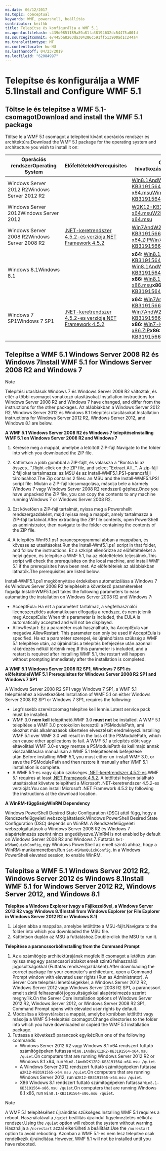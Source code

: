 ```yaml
---
ms.date: 06/12/2017
ms.topic: conceptual
keywords: WMF, powershell, beállítás
contributor: keithb
title: Telepítse és konfigurálja a WMF 5.1
ms.openlocfilehash: c439d0851189a89a81fa38194632dc54475a001d
ms.sourcegitcommit: e7445ba8203da304286c591ff513900ad1c244a4
ms.translationtype: MT
ms.contentlocale: hu-HU
ms.lasthandoff: 04/23/2019
ms.locfileid: "62084997"
---
```

# <a name="install-and-configure-wmf-51"></a><span data-ttu-id="b3ceb-103">Telepítse és konfigurálja a WMF 5.1</span><span class="sxs-lookup"><span data-stu-id="b3ceb-103">Install and Configure WMF 5.1</span></span>

## <a name="download-and-install-the-wmf-51-package"></a><span data-ttu-id="b3ceb-104">Töltse le és telepítse a WMF 5.1-csomagot</span><span class="sxs-lookup"><span data-stu-id="b3ceb-104">Download and install the WMF 5.1 package</span></span>

<span data-ttu-id="b3ceb-105">Töltse le a WMF 5.1 csomagot a telepíteni kívánt operációs rendszer és architektúra:</span><span class="sxs-lookup"><span data-stu-id="b3ceb-105">Download the WMF 5.1 package for the operating system and architecture you wish to install it on:</span></span>

| <span data-ttu-id="b3ceb-106">Operációs rendszer</span><span class="sxs-lookup"><span data-stu-id="b3ceb-106">Operating System</span></span>       | <span data-ttu-id="b3ceb-107">Előfeltételek</span><span class="sxs-lookup"><span data-stu-id="b3ceb-107">Prerequisites</span></span>           | <span data-ttu-id="b3ceb-108">Csomag hivatkozások</span><span class="sxs-lookup"><span data-stu-id="b3ceb-108">Package Links</span></span>                          |
|------------------------|-------------------------|----------------------------------------|
| <span data-ttu-id="b3ceb-109">Windows Server 2012 R2</span><span class="sxs-lookup"><span data-stu-id="b3ceb-109">Windows Server 2012 R2</span></span> |                         | <span data-ttu-id="b3ceb-110">[Win8.1AndW2K12R2-KB3191564-x64.msu][]</span><span class="sxs-lookup"><span data-stu-id="b3ceb-110">[Win8.1AndW2K12R2-KB3191564-x64.msu][]</span></span> |
| <span data-ttu-id="b3ceb-111">Windows Server 2012</span><span class="sxs-lookup"><span data-stu-id="b3ceb-111">Windows Server 2012</span></span>    |                         | <span data-ttu-id="b3ceb-112">[W2K12-KB3191565-x64.msu][]</span><span class="sxs-lookup"><span data-stu-id="b3ceb-112">[W2K12-KB3191565-x64.msu][]</span></span>            |
| <span data-ttu-id="b3ceb-113">Windows Server 2008 R2</span><span class="sxs-lookup"><span data-stu-id="b3ceb-113">Windows Server 2008 R2</span></span> | <span data-ttu-id="b3ceb-114">[.NET-keretrendszer 4.5.2-es verziója][]</span><span class="sxs-lookup"><span data-stu-id="b3ceb-114">[.NET Framework 4.5.2][]</span></span>| <span data-ttu-id="b3ceb-115">[Win7AndW2K8R2-KB3191566-x64.ZIP][]</span><span class="sxs-lookup"><span data-stu-id="b3ceb-115">[Win7AndW2K8R2-KB3191566-x64.ZIP][]</span></span>    |
| <span data-ttu-id="b3ceb-116">Windows 8.1</span><span class="sxs-lookup"><span data-stu-id="b3ceb-116">Windows 8.1</span></span>            |                         | <span data-ttu-id="b3ceb-117">**x64:** [Win8.1AndW2K12R2-KB3191564-x64.msu][]</span><span class="sxs-lookup"><span data-stu-id="b3ceb-117">**x64:** [Win8.1AndW2K12R2-KB3191564-x64.msu][]</span></span></br><span data-ttu-id="b3ceb-118">**x86:** [Win8.1-KB3191564-x86.msu][]</span><span class="sxs-lookup"><span data-stu-id="b3ceb-118">**x86:** [Win8.1-KB3191564-x86.msu][]</span></span> |
| <span data-ttu-id="b3ceb-119">Windows 7 SP1</span><span class="sxs-lookup"><span data-stu-id="b3ceb-119">Windows 7 SP1</span></span>          | <span data-ttu-id="b3ceb-120">[.NET-keretrendszer 4.5.2-es verziója][]</span><span class="sxs-lookup"><span data-stu-id="b3ceb-120">[.NET Framework 4.5.2][]</span></span>| <span data-ttu-id="b3ceb-121">**x64:** [Win7AndW2K8R2-KB3191566-x64.ZIP][]</span><span class="sxs-lookup"><span data-stu-id="b3ceb-121">**x64:** [Win7AndW2K8R2-KB3191566-x64.ZIP][]</span></span></br><span data-ttu-id="b3ceb-122">**x86:** [Win7-KB3191566-x86.ZIP][]</span><span class="sxs-lookup"><span data-stu-id="b3ceb-122">**x86:** [Win7-KB3191566-x86.ZIP][]</span></span> |

[.NET-keretrendszer 4.5.2-es verziója]: https://www.microsoft.com/download/details.aspx?id=42642
[.NET Framework 4.5.2]: https://www.microsoft.com/download/details.aspx?id=42642
[W2K12-KB3191565-x64.msu]: https://go.microsoft.com/fwlink/?linkid=839513
[Win7-KB3191566-x86.ZIP]: https://go.microsoft.com/fwlink/?linkid=839522
[Win7AndW2K8R2-KB3191566-x64.ZIP]: https://go.microsoft.com/fwlink/?linkid=839523
[Win8.1-KB3191564-x86.msu]: https://go.microsoft.com/fwlink/?linkid=839521
[Win8.1AndW2K12R2-KB3191564-x64.msu]: https://go.microsoft.com/fwlink/?linkid=839516

## <a name="install-wmf-51-for-windows-server-2008-r2-and-windows-7"></a><span data-ttu-id="b3ceb-129">Telepítse a WMF 5.1 Windows Server 2008 R2 és Windows 7</span><span class="sxs-lookup"><span data-stu-id="b3ceb-129">Install WMF 5.1 for Windows Server 2008 R2 and Windows 7</span></span>

> [!NOTE]
> <span data-ttu-id="b3ceb-130">Telepítési utasítások Windows 7 és Windows Server 2008 R2 változtak, és eltér a többi csomagot vonatkozó utasításokat.</span><span class="sxs-lookup"><span data-stu-id="b3ceb-130">Installation instructions for Windows Server 2008 R2 and Windows 7 have changed, and differ from the instructions for the other packages.</span></span> <span data-ttu-id="b3ceb-131">Az alábbiakban a Windows Server 2012 R2, Windows Server 2012 és Windows 8.1 telepítési utasításokat.</span><span class="sxs-lookup"><span data-stu-id="b3ceb-131">Installation instructions for Windows Server 2012 R2, Windows Server 2012, and Windows 8.1 are below.</span></span>

<span data-ttu-id="b3ceb-132">**A WMF 5.1 Windows Server 2008 R2 és Windows 7 telepítése**</span><span class="sxs-lookup"><span data-stu-id="b3ceb-132">**Installing WMF 5.1 on Windows Server 2008 R2 and Windows 7**</span></span>

1. <span data-ttu-id="b3ceb-133">Keresse meg a mappát, amelybe a letöltött ZIP-fájl.</span><span class="sxs-lookup"><span data-stu-id="b3ceb-133">Navigate to the folder into which you downloaded the ZIP file.</span></span>

2. <span data-ttu-id="b3ceb-134">Kattintson a jobb gombbal a ZIP-fájlt, és válassza a "Bontsa ki az összes...".</span><span class="sxs-lookup"><span data-stu-id="b3ceb-134">Right-click on the ZIP file, and select "Extract All...".</span></span> <span data-ttu-id="b3ceb-135">A zip-fájl 2 fájlokat tartalmazza: az MSU és az Install-WMF5.1.PS1-parancsfájl tárolásához.</span><span class="sxs-lookup"><span data-stu-id="b3ceb-135">The Zip contains 2 files: an MSU and the Install-WMF5.1.PS1 script file.</span></span>
<span data-ttu-id="b3ceb-136">Miután a ZIP-fájl kicsomagolása, másolja bele a bármely Windows 7 vagy Windows Server 2008 R2 rendszerű géphez.</span><span class="sxs-lookup"><span data-stu-id="b3ceb-136">Once you have unpacked the ZIP file, you can copy the contents to any machine running Windows 7 or Windows Server 2008 R2.</span></span>

3. <span data-ttu-id="b3ceb-137">Ezt követően a ZIP-fájl tartalmát, nyissa meg a Powershellt rendszergazdaként, majd nyissa meg a mappát, amely tartalmazza a ZIP-fájl tartalmát.</span><span class="sxs-lookup"><span data-stu-id="b3ceb-137">After extracting the ZIP file contents, open PowerShell as administrator, then navigate to the folder containing the contents of the ZIP file.</span></span>

4. <span data-ttu-id="b3ceb-138">A telepítés-Wmf5.1.ps1 parancsprogrammal abban a mappában, és kövesse az utasításokat.</span><span class="sxs-lookup"><span data-stu-id="b3ceb-138">Run the Install-Wmf5.1.ps1 script in that folder, and follow the instructions.</span></span> <span data-ttu-id="b3ceb-139">Ez a szkript ellenőrizze az előfeltételeket a helyi gépen, és telepítse a WMF 5.1, ha az előfeltételek teljesülnek.</span><span class="sxs-lookup"><span data-stu-id="b3ceb-139">This script will check the prerequisites on the local machine, and install WMF 5.1 if the prerequisites have been met.</span></span> <span data-ttu-id="b3ceb-140">Az előfeltételek az alábbiakban láthatók.</span><span class="sxs-lookup"><span data-stu-id="b3ceb-140">The prerequisites are listed below.</span></span>

<span data-ttu-id="b3ceb-141">Install-WMF5.1.ps1 megkönnyítése érdekében automatizálása a Windows 7 és Windows Server 2008 R2 telepítését a következő paramétereket fogadja:</span><span class="sxs-lookup"><span data-stu-id="b3ceb-141">Install-WMF5.1.ps1 takes the following parameters to ease automating the installation on Windows Server 2008 R2 and Windows 7:</span></span>

- <span data-ttu-id="b3ceb-142">AcceptEula: Ha ezt a paramétert tartalmaz, a végfelhasználói licencszerződés automatikusan elfogadja a rendszer, és nem jelenik meg.</span><span class="sxs-lookup"><span data-stu-id="b3ceb-142">AcceptEula: When this parameter is included, the EULA is automatically accepted and will not be displayed.</span></span>
- <span data-ttu-id="b3ceb-143">AllowRestart: Ez a paraméter csak használható, ha AcceptEula van megadva.</span><span class="sxs-lookup"><span data-stu-id="b3ceb-143">AllowRestart: This parameter can only be used if AcceptEula is specified.</span></span> <span data-ttu-id="b3ceb-144">Ha ez a paraméter szerepel, és újraindításra szükség a WMF 5.1 telepítése után, az újraindítás a telepítés befejezése után azonnal rákérdezés nélkül történik meg.</span><span class="sxs-lookup"><span data-stu-id="b3ceb-144">If this parameter is included, and a restart is required after installing WMF 5.1, the restart will happen without prompting immediately after the installation is completed.</span></span>

<span data-ttu-id="b3ceb-145">**A WMF 5.1 Windows Server 2008 R2 SP1, Windows 7 SP1 és előfeltételei**</span><span class="sxs-lookup"><span data-stu-id="b3ceb-145">**WMF 5.1 Prerequisites for Windows Server 2008 R2 SP1 and Windows 7 SP1**</span></span>

<span data-ttu-id="b3ceb-146">A Windows Server 2008 R2 SP1 vagy Windows 7 SP1, a WMF 5.1 telepítéséhez a következőket:</span><span class="sxs-lookup"><span data-stu-id="b3ceb-146">Installation of WMF 5.1 on either Windows Server 2008 R2 SP1 or Windows 7 SP1, requires the following:</span></span>
- <span data-ttu-id="b3ceb-147">Legfrissebb szervizcsomag telepítve kell lennie.</span><span class="sxs-lookup"><span data-stu-id="b3ceb-147">Latest service pack must be installed.</span></span>
- <span data-ttu-id="b3ceb-148">WMF 3.0 **nem kell** telepíthető.</span><span class="sxs-lookup"><span data-stu-id="b3ceb-148">WMF 3.0 **must not** be installed.</span></span> <span data-ttu-id="b3ceb-149">A WMF 5.1 telepítése a WMF 3.0 protokollon keresztül a PSModulePath, ami okozhat más alkalmazások sikertelen elvesztését eredményezi.</span><span class="sxs-lookup"><span data-stu-id="b3ceb-149">Installing WMF 5.1 over WMF 3.0 will result in the loss of the PSModulePath, which can cause other applications to fail.</span></span> <span data-ttu-id="b3ceb-150">A WMF 5.1 a telepítés előtt vagy eltávolítási WMF 3.0-s vagy mentse a PSModulePath és kell majd annak visszaállítására manuálisan a WMF 5.1 telepítésének befejezése után.</span><span class="sxs-lookup"><span data-stu-id="b3ceb-150">Before installing WMF 5.1, you must either un-install WMF 3.0, or save the PSModulePath and then restore it manually after WMF 5.1 installation is complete.</span></span>
- <span data-ttu-id="b3ceb-151">A WMF 5.1-es vagy újabb szükséges [.NET-keretrendszer 4.5.2-es](https://www.microsoft.com/en-ca/download/details.aspx?id=42642).</span><span class="sxs-lookup"><span data-stu-id="b3ceb-151">WMF 5.1 requires at least [.NET Framework 4.5.2](https://www.microsoft.com/en-ca/download/details.aspx?id=42642).</span></span>
<span data-ttu-id="b3ceb-152">A letöltési helyen található utasításokat követve telepítheti a Microsoft .NET-keretrendszer 4.5.2-es verzióját.</span><span class="sxs-lookup"><span data-stu-id="b3ceb-152">You can install Microsoft .NET Framework 4.5.2 by following the instructions at the download location.</span></span>

<span data-ttu-id="b3ceb-153">**A WinRM-függőség**</span><span class="sxs-lookup"><span data-stu-id="b3ceb-153">**WinRM Dependency**</span></span>

<span data-ttu-id="b3ceb-154">Windows PowerShell Desired State Configuration (DSC) attól függ, hogy a Rendszerfelügyeleti webszolgáltatások.</span><span class="sxs-lookup"><span data-stu-id="b3ceb-154">Windows PowerShell Desired State Configuration (DSC) depends on WinRM.</span></span>
<span data-ttu-id="b3ceb-155">A Rendszerfelügyeleti webszolgáltatások a Windows Server 2008 R2 és Windows 7 alapértelmezés szerint nincs engedélyezve.</span><span class="sxs-lookup"><span data-stu-id="b3ceb-155">WinRM is not enabled by default on Windows Server 2008 R2 and Windows 7.</span></span>
<span data-ttu-id="b3ceb-156">Futtatás `Set-WSManQuickConfig`, egy Windows PowerShell az emelt szintű ahhoz, hogy a WinRM-munkamenetben.</span><span class="sxs-lookup"><span data-stu-id="b3ceb-156">Run `Set-WSManQuickConfig`, in a Windows PowerShell elevated session, to enable WinRM.</span></span>

## <a name="install-wmf-51-for-windows-server-2012-r2-windows-server-2012-and-windows-81"></a><span data-ttu-id="b3ceb-157">Telepítse a WMF 5.1 Windows Server 2012 R2, Windows Server 2012 és Windows 8.1</span><span class="sxs-lookup"><span data-stu-id="b3ceb-157">Install WMF 5.1 for Windows Server 2012 R2, Windows Server 2012, and Windows 8.1</span></span>

<span data-ttu-id="b3ceb-158">**Telepítse a Windows Explorer (vagy a Fájlkezelővel, a Windows Server 2012 R2 vagy Windows 8.1)**</span><span class="sxs-lookup"><span data-stu-id="b3ceb-158">**Install from Windows Explorer (or File Explorer in Windows Server 2012 R2 or Windows 8.1)**</span></span>

1. <span data-ttu-id="b3ceb-159">Lépjen abba a mappába, amelybe letöltötte a MSU-fájlt.</span><span class="sxs-lookup"><span data-stu-id="b3ceb-159">Navigate to the folder into which you downloaded the MSU file.</span></span>
2. <span data-ttu-id="b3ceb-160">Kattintson duplán az MSU a futtatáshoz.</span><span class="sxs-lookup"><span data-stu-id="b3ceb-160">Double-click the MSU to run it.</span></span>

<span data-ttu-id="b3ceb-161">**Telepítése a parancssorból**</span><span class="sxs-lookup"><span data-stu-id="b3ceb-161">**Installing from the Command Prompt**</span></span>

1. <span data-ttu-id="b3ceb-162">Az a számítógép architektúrájának megfelelő csomagot a letöltés után nyissa meg egy parancssori ablakot emelt szintű felhasználói jogosultságokkal (Futtatás rendszergazdaként).</span><span class="sxs-lookup"><span data-stu-id="b3ceb-162">After downloading the correct package for your computer's architecture, open a Command Prompt window with elevated user rights (Run as Administrator).</span></span> <span data-ttu-id="b3ceb-163">A Server Core telepítési lehetőségekkel, a Windows Server 2012 R2, Windows Server 2012 vagy Windows Server 2008 R2 SP1, a parancssort emelt szintű felhasználói jogosultságokkal alapértelmezés szerint megnyílik.</span><span class="sxs-lookup"><span data-stu-id="b3ceb-163">On the Server Core installation options of Windows Server 2012 R2, Windows Server 2012, or Windows Server 2008 R2 SP1, Command Prompt opens with elevated user rights by default.</span></span>
2. <span data-ttu-id="b3ceb-164">Módosítsa a könyvtárakat a mappát, amelybe korábban letöltött vagy másolja a WMF 5.1-telepítési csomagot.</span><span class="sxs-lookup"><span data-stu-id="b3ceb-164">Change directories to the folder into which you have downloaded or copied the WMF 5.1 installation package.</span></span>
3. <span data-ttu-id="b3ceb-165">Futtassa a következő parancsok egyikét:</span><span class="sxs-lookup"><span data-stu-id="b3ceb-165">Run one of the following commands:</span></span>
   - <span data-ttu-id="b3ceb-166">Windows Server 2012 R2 vagy Windows 8.1 x64 rendszert futtató számítógépeken futtassa `Win8.1AndW2K12R2-KB3191564-x64.msu /quiet`.</span><span class="sxs-lookup"><span data-stu-id="b3ceb-166">On computers that are running Windows Server 2012 R2 or Windows 8.1 x64, run `Win8.1AndW2K12R2-KB3191564-x64.msu /quiet`.</span></span>
   - <span data-ttu-id="b3ceb-167">A Windows Server 2012 rendszert futtató számítógépeken futtassa `W2K12-KB3191565-x64.msu /quiet`.</span><span class="sxs-lookup"><span data-stu-id="b3ceb-167">On computers that are running Windows Server 2012, run `W2K12-KB3191565-x64.msu /quiet`.</span></span>
   - <span data-ttu-id="b3ceb-168">X86 Windows 8.1 rendszert futtató számítógépeken futtassa `Win8.1-KB3191564-x86.msu /quiet`.</span><span class="sxs-lookup"><span data-stu-id="b3ceb-168">On computers that are running Windows 8.1 x86, run `Win8.1-KB3191564-x86.msu /quiet`.</span></span>

> [!NOTE]
> <span data-ttu-id="b3ceb-169">A WMF 5.1 telepítéséhez újraindítás szükséges.</span><span class="sxs-lookup"><span data-stu-id="b3ceb-169">Installing WMF 5.1 requires a reboot.</span></span> <span data-ttu-id="b3ceb-170">Használatával a `/quiet` beállítás újraindul figyelmeztetés nélkül a rendszer.</span><span class="sxs-lookup"><span data-stu-id="b3ceb-170">Using the `/quiet` option will reboot the system without warning.</span></span>
> <span data-ttu-id="b3ceb-171">Használja a `/norestart` azzal elkerülheti a beállítást.</span><span class="sxs-lookup"><span data-stu-id="b3ceb-171">Use the `/norestart` option to avoid rebooting.</span></span> <span data-ttu-id="b3ceb-172">Azonban a WMF 5.1-es nem lesz telepítve csak rendelkezik újraindítása.</span><span class="sxs-lookup"><span data-stu-id="b3ceb-172">However, WMF 5.1 will not be installed until you have rebooted.</span></span>
